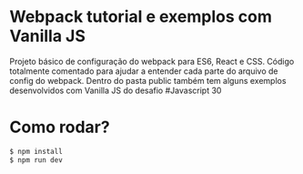 # Webpack tutorial e exemplos com Vanilla JS
Projeto básico de configuração do webpack para ES6, React e CSS.
Código totalmente comentado para ajudar a entender cada parte do arquivo de config do webpack.
Dentro do pasta public também tem alguns exemplos desenvolvidos com Vanilla JS do desafio #Javascript 30

# Como rodar?
```sh
$ npm install
$ npm run dev
```